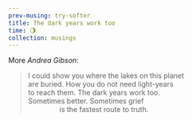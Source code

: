 ```yaml
--- 
prev-musing: try-softer
title: The dark years work too
time: 🌖
collection: musings
---
```

More <cite>Andrea Gibson</cite>:
> I could show you where the lakes on this planet\
are buried. How you do not need light-years\
to reach them. The dark years work too.\
Sometimes better. Sometimes grief\
&nbsp;&nbsp;&nbsp;&nbsp;&nbsp;&nbsp;&nbsp;&nbsp;
&nbsp;&nbsp;&nbsp;&nbsp;&nbsp;&nbsp;
is the fastest route to truth.